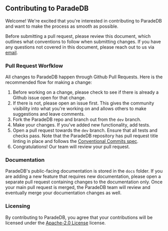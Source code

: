 ## **Contributing to ParadeDB**

Welcome! We're excited that you're interested in contributing to ParadeDB and want to make the process as smooth as possible.

Before submitting a pull request, please review this document, which outlines what conventions to follow when submitting changes. If you have any questions not covered in this document, please reach out to us via [email](support@paradedb.com).

### Pull Request Worfklow

All changes to ParadeDB happen through Github Pull Requests. Here is the recommended flow for making a change:

1. Before working on a change, please check to see if there is already a Github issue open for that change.
2. If there is not, please open an issue first. This gives the community visibility into what you're working on and allows
   others to make suggestions and leave comments.
3. Fork the ParadeDB repo and branch out from the `dev` branch.
4. Make your changes. If you've added new functionality, add tests.
5. Open a pull request towards the `dev` branch. Ensure that all tests and checks pass. Note that the ParadeDB repository has pull request title linting in place and follows the [Conventional Commits spec](https://github.com/amannn/action-semantic-pull-request).
6. Congratulations! Our team will review your pull request.

### **Documentation**

ParadeDB's public-facing documentation is stored in the `docs` folder. If you are adding a new feature that requires new documentation, please open a separate pull request containing changes to the documentation only. Once your main pull request is merged, the ParadeDB team will review and eventually merge your documentation changes as well.

### **Licensing**

By contributing to ParadeDB, you agree that your contributions will be licensed under the [Apache-2.0 License](LICENSE) license.
